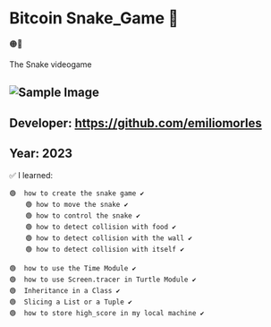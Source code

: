 # Bitcoin Snake_Game 👀
  🟠🐍

The Snake videogame
  
## ![Sample Image](https://github.com/emiliomorles/Snake_Game/blob/master/extra/example003(v.3_bitcoin_Snake).JPG)

## Developer: https://github.com/emiliomorles

## Year: 2023

✅ I learned:

    🟢  how to create the snake game ✔️ 
        🟢 how to move the snake ✔️
        🟢 how to control the snake ✔️
        🟢 how to detect collision with food ✔️
        🟢 how to detect collision with the wall ✔️
        🟢 how to detect collision with itself ✔️

    🟢  how to use the Time Module ✔️
    🟢  how to use Screen.tracer in Turtle Module ✔️
    🟢  Inheritance in a Class ✔️
    🟢  Slicing a List or a Tuple ✔️
    🟢  how to store high_score in my local machine ✔️
    
